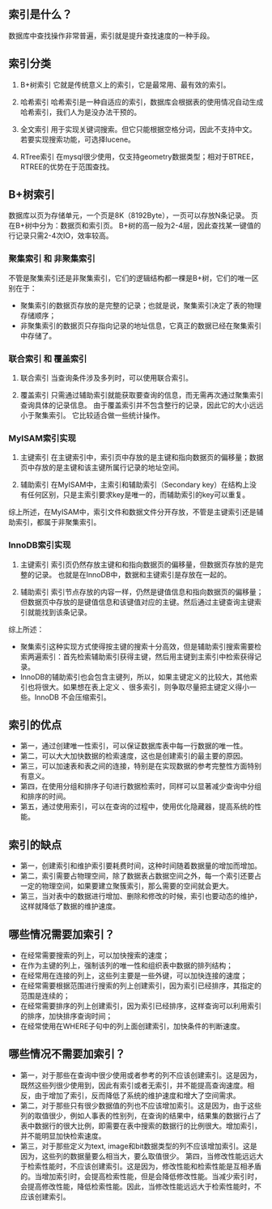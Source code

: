 

## 索引是什么？

数据库中查找操作非常普遍，索引就是提升查找速度的一种手段。

## 索引分类

1.  B+树索引
    它就是传统意义上的索引，它是最常用、最有效的索引。

2.  哈希索引
    哈希索引是一种自适应的索引，数据库会根据表的使用情况自动生成哈希索引，我们人为是没办法干预的。

3.  全文索引
    用于实现关键词搜索。但它只能根据空格分词，因此不支持中文。
    若要实现搜索功能，可选择lucene。

4.  RTree索引
    在mysql很少使用，仅支持geometry数据类型；相对于BTREE，RTREE的优势在于范围查找。

## B+树索引

数据库以页为存储单元，一个页是8K（8192Byte），一页可以存放N条记录。
页在B+树中分为：数据页和索引页。
B+树的高一般为2-4层，因此查找某一键值的行记录只需2-4次IO，效率较高。

### 聚集索引 和 非聚集索引

不管是聚集索引还是非聚集索引，它们的逻辑结构都一棵是B+树，它们的唯一区别在于：

*   聚集索引的数据页存放的是完整的记录；也就是说，聚集索引决定了表的物理存储顺序；
*   非聚集索引的数据页只存指向记录的地址信息，它真正的数据已经在聚集索引中存储了。

### 联合索引 和 覆盖索引

1.  联合索引
    当查询条件涉及多列时，可以使用联合索引。

2.  覆盖索引
    只需通过辅助索引就能获取要查询的信息，而无需再次通过聚集索引查询具体的记录信息。
    由于覆盖索引并不包含整行的记录，因此它的大小远远小于聚集索引。
    它比较适合做一些统计操作。

### MyISAM索引实现

1.  主键索引
    在主键索引中，索引页中存放的是主键和指向数据页的偏移量；数据页中存放的是主键和该主键所属行记录的地址空间。

2.  辅助索引
    在MyISAM中，主索引和辅助索引（Secondary key）在结构上没有任何区别，只是主索引要求key是唯一的，而辅助索引的key可以重复。

综上所述，在MyISAM中，索引文件和数据文件分开存放，不管是主键索引还是辅助索引，都属于非聚集索引。

### InnoDB索引实现

1.  主键索引
    索引页仍然存放主键和和指向数据页的偏移量，但数据页存放的是完整的记录。
    也就是在InnoDB中，数据和主键索引是存放在一起的。

2.  辅助索引
    索引节点存放的内容一样，仍然是键值信息和指向数据页的偏移量；但数据页中存放的是键值信息和该键值对应的主键。然后通过主键查询主键索引就能找到该条记录。

综上所述：

*   聚集索引这种实现方式使得按主键的搜索十分高效，但是辅助索引搜索需要检索两遍索引：首先检索辅助索引获得主键，然后用主键到主索引中检索获得记录。
*   InnoDB的辅助索引也会包含主键列，所以，如果主键定义的比较大，其他索引也将很大。如果想在表上定义 、很多索引，则争取尽量把主键定义得小一些。InnoDB 不会压缩索引。

## 索引的优点

*   第一，通过创建唯一性索引，可以保证数据库表中每一行数据的唯一性。
*   第二，可以大大加快数据的检索速度，这也是创建索引的最主要的原因。
*   第三，可以加速表和表之间的连接，特别是在实现数据的参考完整性方面特别有意义。
*   第四，在使用分组和排序子句进行数据检索时，同样可以显著减少查询中分组和排序的时间。
*   第五，通过使用索引，可以在查询的过程中，使用优化隐藏器，提高系统的性能。

## 索引的缺点

*   第一，创建索引和维护索引要耗费时间，这种时间随着数据量的增加而增加。
*   第二，索引需要占物理空间，除了数据表占数据空间之外，每一个索引还要占一定的物理空间，如果要建立聚簇索引，那么需要的空间就会更大。
*   第三，当对表中的数据进行增加、删除和修改的时候，索引也要动态的维护，这样就降低了数据的维护速度。

## 哪些情况需要加索引？

*   在经常需要搜索的列上，可以加快搜索的速度；
*   在作为主键的列上，强制该列的唯一性和组织表中数据的排列结构；
*   在经常用在连接的列上，这些列主要是一些外键，可以加快连接的速度；
*   在经常需要根据范围进行搜索的列上创建索引，因为索引已经排序，其指定的范围是连续的；
*   在经常需要排序的列上创建索引，因为索引已经排序，这样查询可以利用索引的排序，加快排序查询时间；
*   在经常使用在WHERE子句中的列上面创建索引，加快条件的判断速度。

## 哪些情况不需要加索引？

*   第一，对于那些在查询中很少使用或者参考的列不应该创建索引。这是因为，既然这些列很少使用到，因此有索引或者无索引，并不能提高查询速度。相反，由于增加了索引，反而降低了系统的维护速度和增大了空间需求。
*   第二，对于那些只有很少数据值的列也不应该增加索引。这是因为，由于这些列的取值很少，例如人事表的性别列，在查询的结果中，结果集的数据行占了表中数据行的很大比例，即需要在表中搜索的数据行的比例很大。增加索引，并不能明显加快检索速度。
*   第三，对于那些定义为text, image和bit数据类型的列不应该增加索引。这是因为，这些列的数据量要么相当大，要么取值很少。
    第四，当修改性能远远大于检索性能时，不应该创建索引。这是因为，修改性能和检索性能是互相矛盾的。当增加索引时，会提高检索性能，但是会降低修改性能。当减少索引时，会提高修改性能，降低检索性能。因此，当修改性能远远大于检索性能时，不应该创建索引。
